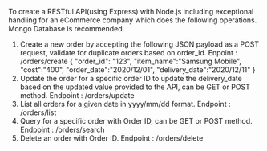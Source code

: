 To create a RESTful API(using Express) with Node.js including exceptional handling for an
eCommerce company which does the following operations.
Mongo Database is recommended.
1. Create a new order by accepting the following JSON payload as a POST request, validate for
duplicate orders based on order_id.
Enpoint : /orders/create
{
"order_id": "123",
"item_name":"Samsung Mobile",
"cost":"400",
"order_date":"2020/12/01",
"delivery_date":"2020/12/11"
}
2. Update the order for a specific order ID to update the delivery_date based on the updated
value provided to the API, can be GET or POST method.
Endpoint : /orders/update
3. List all orders for a given date in yyyy/mm/dd format.
Endpoint : /orders/list
4. Query for a specific order with Order ID, can be GET or POST method.
Endpoint : /orders/search
5. Delete an order with Order ID.
Endpoint : /orders/delete